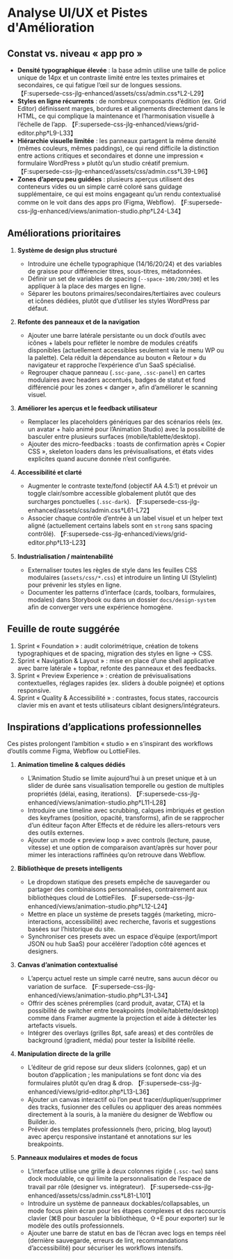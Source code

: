 # Analyse UI/UX et Pistes d'Amélioration

## Constat vs. niveau « app pro »
- **Densité typographique élevée** : la base admin utilise une taille de police unique de 14px et un contraste limité entre les textes primaires et secondaires, ce qui fatigue l’œil sur de longues sessions. 【F:supersede-css-jlg-enhanced/assets/css/admin.css†L2-L29】
- **Styles en ligne récurrents** : de nombreux composants d’édition (ex. Grid Editor) définissent marges, bordures et alignements directement dans le HTML, ce qui complique la maintenance et l’harmonisation visuelle à l’échelle de l’app. 【F:supersede-css-jlg-enhanced/views/grid-editor.php†L9-L33】
- **Hiérarchie visuelle limitée** : les panneaux partagent la même densité (mêmes couleurs, mêmes paddings), ce qui rend difficile la distinction entre actions critiques et secondaires et donne une impression « formulaire WordPress » plutôt qu’un studio créatif premium. 【F:supersede-css-jlg-enhanced/assets/css/admin.css†L39-L96】
- **Zones d’aperçu peu guidées** : plusieurs aperçus utilisent des conteneurs vides ou un simple carré coloré sans guidage supplémentaire, ce qui est moins engageant qu’un rendu contextualisé comme on le voit dans des apps pro (Figma, Webflow). 【F:supersede-css-jlg-enhanced/views/animation-studio.php†L24-L34】

## Améliorations prioritaires
1. **Système de design plus structuré**
   - Introduire une échelle typographique (14/16/20/24) et des variables de graisse pour différencier titres, sous-titres, métadonnées.
   - Définir un set de variables de spacing (`--space-100/200/300`) et les appliquer à la place des marges en ligne.
   - Séparer les boutons primaires/secondaires/tertiaires avec couleurs et icônes dédiées, plutôt que d’utiliser les styles WordPress par défaut.

2. **Refonte des panneaux et de la navigation**
   - Ajouter une barre latérale persistante ou un dock d’outils avec icônes + labels pour refléter le nombre de modules créatifs disponibles (actuellement accessibles seulement via le menu WP ou la palette). Cela réduit la dépendance au bouton « Retour » du navigateur et rapproche l’expérience d’un SaaS spécialisé.
   - Regrouper chaque panneau (`.ssc-pane`, `.ssc-panel`) en cartes modulaires avec headers accentués, badges de statut et fond différencié pour les zones « danger », afin d’améliorer le scanning visuel.

3. **Améliorer les aperçus et le feedback utilisateur**
   - Remplacer les placeholders génériques par des scénarios réels (ex. un avatar + halo animé pour l’Animation Studio) avec la possibilité de basculer entre plusieurs surfaces (mobile/tablette/desktop).
   - Ajouter des micro-feedbacks : toasts de confirmation après « Copier CSS », skeleton loaders dans les prévisualisations, et états vides explicites quand aucune donnée n’est configurée.

4. **Accessibilité et clarté**
   - Augmenter le contraste texte/fond (objectif AA 4.5:1) et prévoir un toggle clair/sombre accessible globalement plutôt que des surcharges ponctuelles (`.ssc-dark`). 【F:supersede-css-jlg-enhanced/assets/css/admin.css†L61-L72】
   - Associer chaque contrôle d’entrée à un label visuel et un helper text aligné (actuellement certains labels sont en `strong` sans spacing contrôlé). 【F:supersede-css-jlg-enhanced/views/grid-editor.php†L13-L23】

5. **Industrialisation / maintenabilité**
   - Externaliser toutes les règles de style dans les feuilles CSS modulaires (`assets/css/*.css`) et introduire un linting UI (Stylelint) pour prévenir les styles en ligne.
   - Documenter les patterns d’interface (cards, toolbars, formulaires, modales) dans Storybook ou dans un dossier `docs/design-system` afin de converger vers une expérience homogène.

## Feuille de route suggérée
1. Sprint « Foundation » : audit colorimétrique, création de tokens typographiques et de spacing, migration des styles en ligne -> CSS.
2. Sprint « Navigation & Layout » : mise en place d’une shell applicative avec barre latérale + topbar, refonte des panneaux et des feedbacks.
3. Sprint « Preview Experience » : création de prévisualisations contextuelles, réglages rapides (ex. sliders à double poignée) et options responsive.
4. Sprint « Quality & Accessibilité » : contrastes, focus states, raccourcis clavier mis en avant et tests utilisateurs ciblant designers/intégrateurs.

## Inspirations d’applications professionnelles
Ces pistes prolongent l’ambition « studio » en s’inspirant des workflows d’outils comme Figma, Webflow ou LottieFiles.

1. **Animation timeline & calques dédiés**
   - L’Animation Studio se limite aujourd’hui à un preset unique et à un slider de durée sans visualisation temporelle ou gestion de multiples propriétés (délai, easing, iterations). 【F:supersede-css-jlg-enhanced/views/animation-studio.php†L11-L28】
   - Introduire une timeline avec scrubbing, calques imbriqués et gestion des keyframes (position, opacité, transforms), afin de se rapprocher d’un éditeur façon After Effects et de réduire les allers-retours vers des outils externes.
   - Ajouter un mode « preview loop » avec controls (lecture, pause, vitesse) et une option de comparaison avant/après sur hover pour mimer les interactions raffinées qu’on retrouve dans Webflow.

2. **Bibliothèque de presets intelligents**
   - Le dropdown statique des presets empêche de sauvegarder ou partager des combinaisons personnalisées, contrairement aux bibliothèques cloud de LottieFiles. 【F:supersede-css-jlg-enhanced/views/animation-studio.php†L12-L24】
   - Mettre en place un système de presets taggés (marketing, micro-interactions, accessibilité) avec recherche, favoris et suggestions basées sur l’historique du site.
   - Synchroniser ces presets avec un espace d’équipe (export/import JSON ou hub SaaS) pour accélérer l’adoption côté agences et designers.

3. **Canvas d’animation contextualisé**
   - L’aperçu actuel reste un simple carré neutre, sans aucun décor ou variation de surface. 【F:supersede-css-jlg-enhanced/views/animation-studio.php†L31-L34】
   - Offrir des scènes préremplies (card produit, avatar, CTA) et la possibilité de switcher entre breakpoints (mobile/tablette/desktop) comme dans Framer augmente la projection et aide à détecter les artefacts visuels.
   - Intégrer des overlays (grilles 8pt, safe areas) et des contrôles de background (gradient, média) pour tester la lisibilité réelle.

4. **Manipulation directe de la grille**
   - L’éditeur de grid repose sur deux sliders (colonnes, gap) et un bouton d’application ; les manipulations se font donc via des formulaires plutôt qu’en drag & drop. 【F:supersede-css-jlg-enhanced/views/grid-editor.php†L13-L36】
   - Ajouter un canvas interactif où l’on peut tracer/dupliquer/supprimer des tracks, fusionner des cellules ou appliquer des areas nommées directement à la souris, à la manière du designer de Webflow ou Builder.io.
   - Prévoir des templates professionnels (hero, pricing, blog layout) avec aperçu responsive instantané et annotations sur les breakpoints.

5. **Panneaux modulaires et modes de focus**
   - L’interface utilise une grille à deux colonnes rigide (`.ssc-two`) sans dock modulable, ce qui limite la personnalisation de l’espace de travail par rôle (designer vs. intégrateur). 【F:supersede-css-jlg-enhanced/assets/css/admin.css†L81-L101】
   - Introduire un système de panneaux dockables/collapsables, un mode focus plein écran pour les étapes complexes et des raccourcis clavier (⌘B pour basculer la bibliothèque, ⇧+E pour exporter) sur le modèle des outils professionnels.
   - Ajouter une barre de statut en bas de l’écran avec logs en temps réel (dernière sauvegarde, erreurs de lint, recommandations d’accessibilité) pour sécuriser les workflows intensifs.
